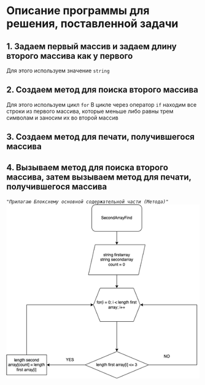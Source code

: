 # Описание программы для решения, поставленной задачи

## 1. Задаем первый массив и задаем длину второго массива как у первого
Для этого используем значение ``string``
## 2. Создаем метод для поиска второго массива
Для этого используем цикл ``for``
В цикле через оператор ``if`` находим все строки из первого массива, которые меньше либо равны трем символам и заносим их во второй массив
## 3. Создаем метод для печати, получившегося массива

## 4. Вызываем метод для поиска второго массива, затем вызываем метод для печати, получившегося массива

_``"Прилагаю Блоксхему основной содержательной части (Метода)"``_
![Блоксхема](Блоксхема.png)